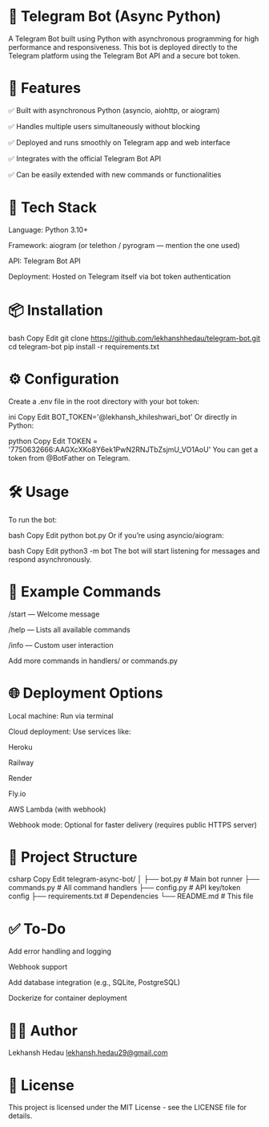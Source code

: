# 🤖 Telegram Bot (Async Python)
A Telegram Bot built using Python with asynchronous programming for high performance and responsiveness. This bot is deployed directly to the Telegram platform using the Telegram Bot API and a secure bot token.

# 🚀 Features
✅ Built with asynchronous Python (asyncio, aiohttp, or aiogram)

✅ Handles multiple users simultaneously without blocking

✅ Deployed and runs smoothly on Telegram app and web interface

✅ Integrates with the official Telegram Bot API

✅ Can be easily extended with new commands or functionalities

# 🧰 Tech Stack
Language: Python 3.10+

Framework: aiogram (or telethon / pyrogram — mention the one used)

API: Telegram Bot API

Deployment: Hosted on Telegram itself via bot token authentication

# 📦 Installation
bash
Copy
Edit
git clone https://github.com/lekhanshhedau/telegram-bot.git
cd telegram-bot
pip install -r requirements.txt

# ⚙️ Configuration
Create a .env file in the root directory with your bot token:

ini
Copy
Edit
BOT_TOKEN='@lekhansh_khileshwari_bot'
Or directly in Python:

python
Copy
Edit
TOKEN = '7750632666:AAGXcXKo8Y6ek1PwN2RNJTbZsjmU_VO1AoU'
You can get a token from @BotFather on Telegram.

# 🛠️ Usage
To run the bot:

bash
Copy
Edit
python bot.py
Or if you’re using asyncio/aiogram:

bash
Copy
Edit
python3 -m bot
The bot will start listening for messages and respond asynchronously.

# 🧪 Example Commands
/start — Welcome message

/help — Lists all available commands

/info — Custom user interaction

Add more commands in handlers/ or commands.py

# 🌐 Deployment Options
Local machine: Run via terminal

Cloud deployment: Use services like:

Heroku

Railway

Render

Fly.io

AWS Lambda (with webhook)

Webhook mode: Optional for faster delivery (requires public HTTPS server)

# 📁 Project Structure
csharp
Copy
Edit
telegram-async-bot/
│
├── bot.py               # Main bot runner
├── commands.py          # All command handlers
├── config.py            # API key/token config
├── requirements.txt     # Dependencies
└── README.md            # This file

# ✅ To-Do
 Add error handling and logging

 Webhook support

 Add database integration (e.g., SQLite, PostgreSQL)

 Dockerize for container deployment

# 🧑‍💻 Author
Lekhansh Hedau
lekhansh.hedau29@gmail.com

# 📄 License
This project is licensed under the MIT License - see the LICENSE file for details.